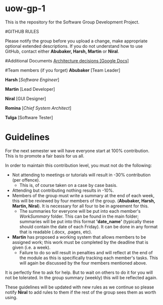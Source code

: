 # uow-gp-1

This is the repository for the Software Group Development Project.

#GITHUB RULES

Please notify the group before you upload a change, make appropriate optional extended descriptions. If you do not understand how to use GitHub, contact either
**Abubaker, Harsh, Martin** or **Niral**.

#Additional Documents
[Architecture decisions [Google Docs]](https://docs.google.com/a/my.westminster.ac.uk/document/d/1GGT6WK9evuDKc2JazUJtfi_85MhwwiLHgL54npDbii4/edit?usp=sharing)

#Team members (if you forget)
**Abubaker** [Team Leader]

**Harsh** [*Software Engineer*]

**Martin** [Lead Developer]

**Niral** [GUI Designer]

**Romina** [*Chief System Architect*]

**Tulga** [Software Tester]

# **Guidelines**

For the next semester we will have everyone start at 100% contribution. This is
to promote a fair basis for us all.

In order to maintain this contribution level, you must not do the following:

* Not attending to meetings or tutorials will result in -30% contribution (per offence).
  * This is, of course taken on a case by case basis.
* Attending but contributing nothing results in -10%.
 * Members of the group must write a summary at the end of each week, this will
   be reviewed by four members of the group. (**Abubaker, Harsh, Martin, Niral**).
   It is necessary for all four to be in agreement for this.
   * The summaries for everyone will be put into each member's *WorkSummary* folder.
     This can be found in the main folder; summaries will be put into this format
     **'date_name'** (typically these should contain the date of each Friday).
     It can be done in any format that is readable (.docx, .pages, etc).
* **Martin** has proposed a working system that allows members to be assigned work;
  this work must be completed by the deadline that is given (i.e. a week).
  * Failure to do so will result in penalties and will reflect at the end of the
    module as this is specifically tracking each member's tasks. This will again
    be discussed by the four members mentioned above.

It is perfectly fine to ask for help. But to wait on others to do it for you will
not be tolerated. In the group summary (weekly) this will be reflected again.

These guidelines will be updated with new rules as we continue so please notify
**Niral** to add rules to them if the rest of the group sees them as worth using.
